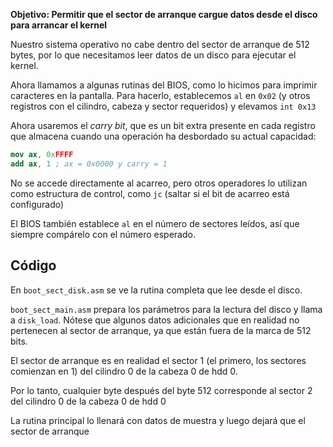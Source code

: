 **Objetivo: Permitir que el sector de arranque cargue datos desde el disco para arrancar el kernel**

Nuestro sistema operativo no cabe dentro del sector de arranque de 512 bytes, por lo que necesitamos leer datos de un disco para ejecutar el kernel.

Ahora llamamos a algunas rutinas del BIOS, como lo hicimos para imprimir caracteres en la pantalla.
Para hacerlo, establecemos `al` en `0x02` (y otros registros con el cilindro, cabeza y sector requeridos) y elevamos `int 0x13`

Ahora usaremos el *carry bit*, que es un bit extra presente en cada registro que almacena cuando una operación ha desbordado su actual
capacidad:

```nasm
mov ax, 0xFFFF
add ax, 1 ; ax = 0x0000 y carry = 1
```

No se accede directamente al acarreo, pero otros operadores lo utilizan como estructura de control, como `jc` (saltar si el bit de acarreo está configurado)

El BIOS también establece `al` en el número de sectores leídos, así que siempre compárelo con el número esperado.


Código
----

En `boot_sect_disk.asm` se ve la rutina completa que lee desde el disco.

`boot_sect_main.asm` prepara los parámetros para la lectura del disco y llama a `disk_load`.
Nótese que algunos datos adicionales que en realidad no pertenecen al sector de arranque, ya que están fuera de la marca de 512 bits.

El sector de arranque es en realidad el sector 1 (el primero, los sectores comienzan en 1) del cilindro 0 de la cabeza 0 de hdd 0.

Por lo tanto, cualquier byte después del byte 512 corresponde al sector 2 del cilindro 0 de la cabeza 0 de hdd 0

La rutina principal lo llenará con datos de muestra y luego dejará que el sector de arranque
